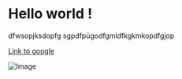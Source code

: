 # Hello world !

dfwsopjksdopfg
sgpdfpügodfgmldfkgkmkopdfgjop

[Link to google](google.com)

![Image](https://assets.digitalocean.com/articles/how-to-format-code-with-prettier-in-visual-studio-code/prettier4.png)
